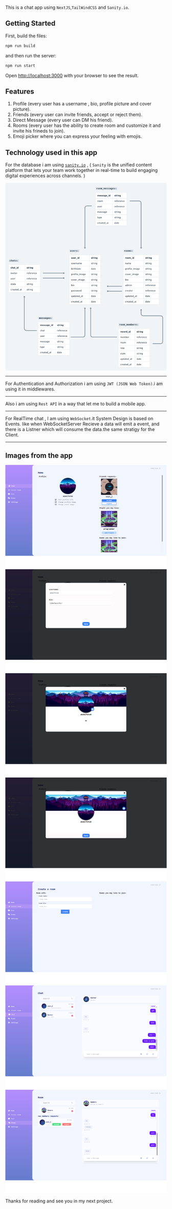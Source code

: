 This is a chat app using `NextJS`,`TailWindCSS` and `Sanity.io`.

## Getting Started

First, build the files:

```bash
npm run build
```
and then run the server:
```bash
npm run start
```
Open [http://localhost:3000](http://localhost:3000) with your browser to see the result.

## Features
1. Profile (every user has a username , bio, profile picture and cover picture).
2. Friends (every user can invite friends, accept or reject them).
3. Direct Message (every user can DM his friend).
4. Rooms (every user has the ability to create room and customize it and invite his frineds to join).
5. Emoji picker where you can express your feeling with emojis.

## Technology used in this app
For the database i am using [`sanity.io`](https://sanity.io) , ( `Sanity` is the unified content platform that lets your team work together in real-time to build engaging digital experiences across channels. )



![database](https://raw.githubusercontent.com/abdelfetah18/my-chat-app/master/public/my-chat-app.png)


---

For Authentication and Authorization i am using `JWT (JSON Web Token)`.i am using it in middlewares.

---

Also i am using `Rest API` in a way that let me to build a mobile app.

---

For RealTime chat , I am using `WebSocket`.it System Design is based on Events. like when WebSocketServer Recieve a data will emit a event, and there is a Listner which will consume the data.the same stratigy for the Client.

---

## Images from the app
![1](https://raw.githubusercontent.com/abdelfetah18/my-chat-app/master/public/1.png)
![2](https://raw.githubusercontent.com/abdelfetah18/my-chat-app/master/public/2.png)
![3](https://raw.githubusercontent.com/abdelfetah18/my-chat-app/master/public/3.png)
![4](https://raw.githubusercontent.com/abdelfetah18/my-chat-app/master/public/4.png)
![5](https://raw.githubusercontent.com/abdelfetah18/my-chat-app/master/public/5.png)
![6](https://raw.githubusercontent.com/abdelfetah18/my-chat-app/master/public/6.png)
![7](https://raw.githubusercontent.com/abdelfetah18/my-chat-app/master/public/7.png)


Thanks for reading and see you in my next project.
